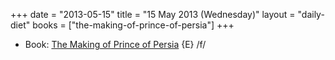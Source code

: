 +++
date = "2013-05-15"
title = "15 May 2013 (Wednesday)"
layout = "daily-diet"
books = ["the-making-of-prince-of-persia"]
+++

<ul>
<li class="entry books">Book: <a href="/books/the-making-of-prince-of-persia">The Making of Prince of Persia</a> {E} /f/</li>
</ul>